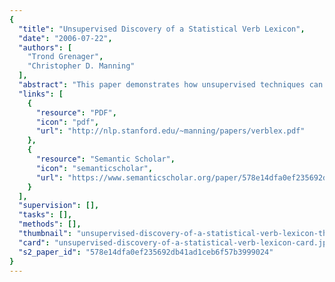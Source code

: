 ```yaml
---
{
  "title": "Unsupervised Discovery of a Statistical Verb Lexicon",
  "date": "2006-07-22",
  "authors": [
    "Trond Grenager",
    "Christopher D. Manning"
  ],
  "abstract": "This paper demonstrates how unsupervised techniques can be used to learn models of deep linguistic structure. Determining the semantic roles of a verb's dependents is an important step in natural language understanding. We present a method for learning models of verb argument patterns directly from unannotated text. The learned models are similar to existing verb lexicons such as VerbNet and PropBank, but additionally include statistics about the linkings used by each verb. The method is based on a structured probabilistic model of the domain, and unsupervised learning is performed with the EM algorithm. The learned models can also be used discriminatively as semantic role labelers, and when evaluated relative to the PropBank annotation, the best learned model reduces 28% of the error between an informed baseline and an oracle upper bound.",
  "links": [
    {
      "resource": "PDF",
      "icon": "pdf",
      "url": "http://nlp.stanford.edu/~manning/papers/verblex.pdf"
    },
    {
      "resource": "Semantic Scholar",
      "icon": "semanticscholar",
      "url": "https://www.semanticscholar.org/paper/578e14dfa0ef235692db41ad1ceb6f57b3999024"
    }
  ],
  "supervision": [],
  "tasks": [],
  "methods": [],
  "thumbnail": "unsupervised-discovery-of-a-statistical-verb-lexicon-thumb.jpg",
  "card": "unsupervised-discovery-of-a-statistical-verb-lexicon-card.jpg",
  "s2_paper_id": "578e14dfa0ef235692db41ad1ceb6f57b3999024"
}
---
```


